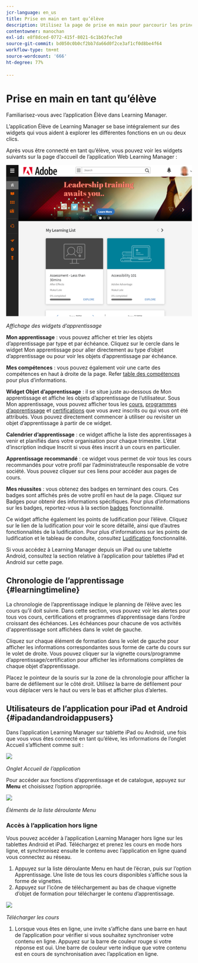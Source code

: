 ```yaml
---
jcr-language: en_us
title: Prise en main en tant qu’élève
description: Utilisez la page de prise en main pour parcourir les principaux parcours d’apprentissage d’Adobe Learning Manager.
contentowner: manochan
exl-id: e8f8dced-0772-415f-8021-6c1b63fec7a0
source-git-commit: bd050c0b0cf2bb7da66d0f2ce3af1cf0d8be4f64
workflow-type: tm+mt
source-wordcount: '666'
ht-degree: 77%

---
```


# Prise en main en tant qu’élève

Familiarisez-vous avec l’application Élève dans Learning Manager.

L’application Élève de Learning Manager se base intégralement sur des widgets qui vous aident à explorer les différentes fonctions en un ou deux clics.

Après vous être connecté en tant qu’élève, vous pouvez voir les widgets suivants sur la page d’accueil de l’application Web Learning Manager :

![](assets/l-1.png)

*Affichage des widgets d’apprentissage*

**Mon apprentissage** : vous pouvez afficher et trier les objets d’apprentissage par type et par échéance. Cliquez sur le cercle dans le widget Mon apprentissage pour aller directement au type d’objet d’apprentissage ou pour voir les objets d’apprentissage par échéance.

**Mes compétences** : vous pouvez également voir une carte des compétences en haut à droite de la page. Refer  [table des compétences](skills-levels.md) pour plus d’informations.

**Widget Objet d’apprentissage** : il se situe juste au-dessous de Mon apprentissage et affiche les objets d’apprentissage de l’utilisateur. Sous Mon apprentissage, vous pouvez afficher tous les  [cours](courses.md),  [programmes d’apprentissage](learning-programs.md) et  [certifications](certifications.md) que vous avez inscrits ou qui vous ont été attribués. Vous pouvez directement commencer à utiliser ou revisiter un objet d’apprentissage à partir de ce widget.

**Calendrier d’apprentissage** : ce widget affiche la liste des apprentissages à venir et planifiés dans votre organisation pour chaque trimestre. L’état d’inscription indique Inscrit si vous êtes inscrit à un cours en particulier.

**Apprentissage recommandé** : ce widget vous permet de voir tous les cours recommandés pour votre profil par l’administrateur/le responsable de votre société. Vous pouvez cliquer sur ces liens pour accéder aux pages de cours.

**Mes réussites** : vous obtenez des badges en terminant des cours. Ces badges sont affichés près de votre profil en haut de la page. Cliquez sur Badges pour obtenir des informations spécifiques. Pour plus d’informations sur les badges, reportez-vous à la section  [badges](badges.md) fonctionnalité.

Ce widget affiche également les points de ludification pour l’élève. Cliquez sur le lien de la ludification pour voir le score détaillé, ainsi que d’autres fonctionnalités de la ludification. Pour plus d&#39;informations sur les points de ludification et le tableau de conduite, consultez  [Ludification](gamification.md) fonctionnalité.

Si vous accédez à Learning Manager depuis un iPad ou une tablette Android, consultez la section relative à l’application pour tablettes iPad et Android sur cette page.

## Chronologie de l’apprentissage {#learningtimeline}

La chronologie de l’apprentissage indique le planning de l’élève avec les cours qu’il doit suivre. Dans cette section, vous pouvez voir les alertes pour tous vos cours, certifications et programmes d’apprentissage dans l’ordre croissant des échéances. Les échéances pour chacune de vos activités d&#39;apprentissage sont affichées dans le volet de gauche.

Cliquez sur chaque élément de formation dans le volet de gauche pour afficher les informations correspondantes sous forme de carte du cours sur le volet de droite. Vous pouvez cliquer sur la vignette cours/programme d’apprentissage/certification pour afficher les informations complètes de chaque objet d’apprentissage.

Placez le pointeur de la souris sur la zone de la chronologie pour afficher la barre de défilement sur le côté droit. Utilisez la barre de défilement pour vous déplacer vers le haut ou vers le bas et afficher plus d’alertes.

## Utilisateurs de l’application pour iPad et Android {#ipadandandroidappusers}

Dans l’application Learning Manager sur tablette iPad ou Android, une fois que vous vous êtes connecté en tant qu’élève, les informations de l’onglet Accueil s’affichent comme suit :

![](assets/screenshot-2015-08-07-12-24-40-e1439211134842.png)

*Onglet Accueil de l’application*

Pour accéder aux fonctions d’apprentissage et de catalogue, appuyez sur **Menu** et choisissez l’option appropriée.

![](assets/menu-ipad.png)

*Éléments de la liste déroulante Menu*

### Accès à l’application hors ligne

Vous pouvez accéder à l’application Learning Manager hors ligne sur les tablettes Android et iPad. Téléchargez et prenez les cours en mode hors ligne, et synchronisez ensuite le contenu avec l’application en ligne quand vous connectez au réseau.

1. Appuyez sur la liste déroulante Menu en haut de l’écran, puis sur l’option Apprentissage. Une liste de tous les cours disponibles s’affiche sous la forme de vignettes.
1. Appuyez sur l’icône de téléchargement au bas de chaque vignette d’objet de formation pour télécharger le contenu d’apprentissage.

![](assets/download-ipad.png)

*Télécharger les cours*

1. Lorsque vous êtes en ligne, une invite s’affiche dans une barre en haut de l’application pour vérifier si vous souhaitez synchroniser votre contenu en ligne. Appuyez sur la barre de couleur rouge si votre réponse est oui. Une barre de couleur verte indique que votre contenu est en cours de synchronisation avec l’application en ligne.

<!--### Track device storage

You can monitor your device storage periodically.

Tap the profile icon at the upper-right corner of the app and tap **Device Storage** menu option.

![](assets/device-storage-option-ipad.png)

An app storage information dialog appears as shown below.

![](assets/device-storage-detailed-e1439211162955.png)

Using the app storage information, you can check the total space of device, app and the downloaded courses. This information enables you to download courses accordingly. To delete the downloaded courses in the device, tap X icon adjacent to each course name.-->
